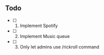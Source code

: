 ## Todo

- [ ] 1. Implement Spotify
- [ ] 2. Implement Music queue
- [ ] 3. Only let admins use /rickroll command